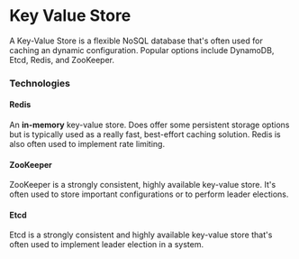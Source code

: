 # Key Value Store

A Key-Value Store is a flexible NoSQL database that's often used for caching an dynamic configuration. Popular options include DynamoDB, Etcd, Redis, and ZooKeeper.



### Technologies

#### Redis

An **in-memory** key-value store. Does offer some persistent storage options but is typically used as a really fast, best-effort caching solution. Redis is also often used to implement rate limiting.

#### ZooKeeper

ZooKeeper is a strongly consistent, highly available key-value store. It's often used to store important configurations or to perform leader elections.

#### Etcd

Etcd is a strongly consistent and highly available key-value store that's often used to implement leader election in a system.
